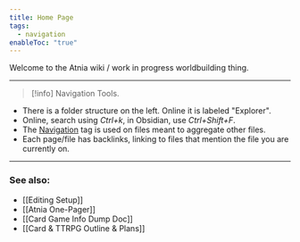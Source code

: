 ```yaml
---
title: Home Page
tags:
  - navigation
enableToc: "true"
---
```

Welcome to the Atnia wiki / work in progress worldbuilding thing.

---
> [!info] Navigation Tools.

- There is a folder structure on the left. Online it is labeled "Explorer".
- Online, search using *Ctrl+k*, in Obsidian, use *Ctrl+Shift+F*.
- The [Navigation](./tags/navigation) tag is used on files meant to aggregate other files.
- Each page/file has backlinks, linking to files that mention the file you are currently on.


---
### See also:
- [[Editing Setup]]
- [[Atnia One-Pager]]
- [[Card Game Info Dump Doc]]
- [[Card & TTRPG Outline & Plans]]